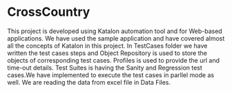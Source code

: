 # CrossCountry

This project is developed using Katalon automation tool and for Web-based applications.
We have used the sample application and have covered almost all the concepts of Katalon in this project.
In TestCases folder we have written the test cases steps and Object Repository is used to store the objects of corresponding test cases.
Profiles is used to provide the url and time-out details.
Test Suites is having the Sanity and Regression test cases.We have implemented to execute the test cases in parllel mode as well.
We are reading the data from excel file in Data Files.
